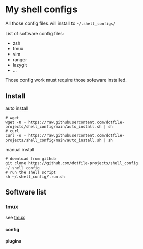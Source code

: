 # My shell configs

All those config files will install to `~/.shell_configs/`

List of software config files:

* zsh
* tmux
* vim
* ranger
* lazygit
* ...

Those config work must require those sofeware installed.


## Install

auto install

```shell
# wget
wget -O - https://raw.githubusercontent.com/dotfile-projects/shell_config/main/auto_install.sh | sh
# curl
curl -o - https://raw.githubusercontent.com/dotfile-projects/shell_config/main/auto_install.sh | sh
```

manual install

```shell
# download from github
git clone https://github.com/dotfile-projects/shell_config ~/.shell_config
# run the shell script
sh ~/.shell_config/.run.sh
```

## Software list

### tmux

see [tmux](https://github.com/tmux/tmux)

#### config

#### plugins

